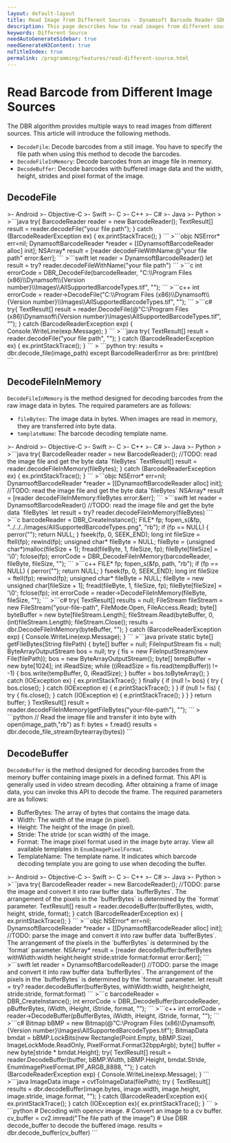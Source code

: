 ```yaml
---
layout: default-layout
title: Read Image from Different Sources - Dynamsoft Barcode Reader SDK
description: This page describes how to read images from different sources in Dynamsoft Barcode Reader SDK.
keywords: Different Source
needAutoGenerateSidebar: true
needGenerateH3Content: true
noTitleIndex: true
permalink: /programming/features/read-different-source.html
---
```


# Read Barcode from Different Image Sources

The DBR algorithm provides multiple ways to read images from different sources. This article will introduce the following methods.

- `DecodeFile`: Decode barcodes from a still image. You have to specify the file path when using this method to decode the barcodes.
- `DecodeFileInMemory`: Decode barcodes from an image file in memory.
- `DecodeBuffer`: Decode barcodes with buffered image data and the width, height, strides and pixel format of the image.

## DecodeFile

<div class="sample-code-prefix template2"></div>
   >- Android
   >- Objective-C
   >- Swift
   >- C
   >- C++
   >- C#
   >- Java
   >- Python
   >
>```java
try{
   BarcodeReader reader = new BarcodeReader();
   TextResult[] result = reader.decodeFile("your file path");
} catch (BarcodeReaderException ex) {
   ex.printStackTrace();
}
```
>```objc
NSError* err=nil;
DynamsoftBarcodeReader *reader = [[DynamsoftBarcodeReader alloc] init];
NSArray<iTextResult*>* result = [reader decodeFileWithName:@"your file path" error:&err];
```
>```swift
let reader = DynamsoftBarcodeReader()
let result = try? reader.decodeFileWithName("your file path")
```
>```c
int errorCode = DBR_DecodeFile(barcodeReader, "C:\\Program Files (x86)\\Dynamsoft\\{Version number}\\Images\\AllSupportedBarcodeTypes.tif", "");
```
>```c++
int errorCode = reader->DecodeFile("C:\\Program Files (x86)\\Dynamsoft\\{Version number}\\Images\\AllSupportedBarcodeTypes.tif", "");
```
>```c#
try{
   TextResult[] result = reader.DecodeFile(@"C:\Program Files (x86)\Dynamsoft\{Version number}\Images\AllSupportedBarcodeTypes.tif", "");
} catch (BarcodeReaderException exp) {
   Console.WriteLine(exp.Message);
}
```
>```java
try{
   TextResult[] result = reader.decodeFile("your file path", "");
} catch (BarcodeReaderException ex) {
   ex.printStackTrace();
}
```
>
```python
try:
   results = dbr.decode_file(image_path)
   except BarcodeReaderError as bre:
      print(bre)
```

## DecodeFileInMemory

`DecodeFileInMemory` is the method designed for decoding barcodes from the raw image data in bytes. The required parameters are as follows:

- `fileBytes`: The image data in bytes. When images are read in memory, they are transferred into byte data.
- `templateName`: The barcode decoding template name.

<div class="sample-code-prefix template2"></div>
   >- Android
   >- Objective-C
   >- Swift
   >- C
   >- C++
   >- C#
   >- Java
   >- Python
   >
>```java
try{
   BarcodeReader reader = new BarcodeReader();
   //TODO: read the image file and get the byte data `fileBytes`
   TextResult[] result = reader.decodeFileInMemory(fileBytes);
} catch (BarcodeReaderException ex) {
   ex.printStackTrace();
}
```
>```objc
NSError* err=nil;
DynamsoftBarcodeReader *reader = [[DynamsoftBarcodeReader alloc] init];
//TODO: read the image file and get the byte data `fileBytes`
NSArray<iTextResult*>* result = [reader decodeFileInMemory:fileBytes error:&err];
```
>```swift
let reader = DynamsoftBarcodeReader()
//TODO: read the image file and get the byte data `fileBytes`
let result = try? reader.decodeFileInMemory(fileBytes)
```
>```c
barcodeReader = DBR_CreateInstance();
FILE* fp;
fopen_s(&fp, "../../../images/AllSupportedBarcodeTypes.png", "rb");
if (fp == NULL) {
   perror("");
   return NULL;
}
fseek(fp, 0, SEEK_END);
long int fileSize = ftell(fp);
rewind(fp);
unsigned char* fileByte = NULL;
fileByte = (unsigned char*)malloc(fileSize + 1);
fread(fileByte, 1, fileSize, fp);
fileByte[fileSize] = '\0';
fclose(fp);
errorCode = DBR_DecodeFileInMemory(barcodeReader, fileByte, fileSize, "");
```
>```c++
FILE* fp;
fopen_s(&fp, path, "rb");
if (fp == NULL) {
   perror("");
   return NULL;
}
fseek(fp, 0, SEEK_END);
long int fileSize = ftell(fp);
rewind(fp);
unsigned char* fileByte = NULL;
fileByte = new unsigned char[fileSize + 1];
fread(fileByte, 1, fileSize, fp);
fileByte[fileSize] = '\0';
fclose(fp);
int errorCode = reader->DecodeFileInMemory(fileByte, fileSize, "");
```
>```c#
try{
   TextResult[] results = null;
   FileStream fileStream = new FileStream("your-file-path", FileMode.Open, FileAccess.Read);
   byte[] byteBuffer = new byte[fileStream.Length];
   fileStream.Read(byteBuffer, 0, (int)fileStream.Length);
   fileStream.Close();
   results = dbr.DecodeFileInMemory(byteBuffer, "");
} catch (BarcodeReaderException exp) {
   Console.WriteLine(exp.Message);
}
```
>```java
private static byte[] getFileBytes(String filePath) {
   byte[] buffer = null;
   FileInputStream fis = null;
   ByteArrayOutputStream bos = null;
   try {
      fis = new FileInputStream(new File(filePath));
      bos = new ByteArrayOutputStream();
      byte[] tempBuffer = new byte[1024];
      int iReadSize;
      while ((iReadSize = fis.read(tempBuffer)) != -1) {
         bos.write(tempBuffer, 0, iReadSize);
      }
      buffer = bos.toByteArray();
   } catch (IOException ex) {
      ex.printStackTrace();
   } finally {
      if (null != bos) {
         try {
            bos.close();
         } catch (IOException e) {
            e.printStackTrace();
         }
      }
      if (null != fis) {
         try {
            fis.close();
         } catch (IOException e) {
            e.printStackTrace();
         }
      }
   }
   return buffer;
}
TextResult[] result = reader.decodeFileInMemory(getFileBytes("your-file-path"), "");
```
>
```python
// Read the image file and transfer it into byte
with open(image_path,"rb") as f:
   bytes = f.read()
results = dbr.decode_file_stream(bytearray(bytes))
```

## DecodeBuffer

`DecodeBuffer` is the method designed for decoding barcodes from the memory buffer containing image pixels in a defined format. This API is generally used in video stream decoding. After obtaining a frame of image data, you can invoke this API to decode the frame. The required parameters are as follows:

- BufferBytes: The array of bytes that contains the image data.
- Width: The width of the image (in pixel).
- Height: The height of the image (in pixel).
- Stride: The stride (or scan width) of the image.
- Format: The image pixel format used in the image byte array. View all available templates in `EnumImagePixelFormat`.
- TemplateName: The template name. It indicates which barcode decoding template you are going to use when decoding the buffer.

<div class="sample-code-prefix template2"></div>
   >- Android
   >- Objective-C
   >- Swift
   >- C
   >- C++
   >- C#
   >- Java
   >- Python
   >
>```java
try{
   BarcodeReader reader = new BarcodeReader();
   //TODO: parse the image and convert it into raw buffer data `bufferBytes`. The arrangement of the pixels in the `bufferBytes` is determined by the `format` parameter.
   TextResult[] result = reader.decodeBuffer(bufferBytes, width, height, stride, format);
} catch (BarcodeReaderException ex) {
   ex.printStackTrace();
}
```
>```objc
NSError* err=nil;
DynamsoftBarcodeReader *reader = [[DynamsoftBarcodeReader alloc] init];
//TODO: parse the image and convert it into raw buffer data `bufferBytes`. The arrangement of the pixels in the `bufferBytes` is determined by the `format` parameter.
NSArray<iTextResult*>* result = [reader decodeBuffer:bufferBytes withWidth:width height:height stride:stride format:format error:&err];
```
>```swift
let reader = DynamsoftBarcodeReader()
//TODO: parse the image and convert it into raw buffer data `bufferBytes`. The arrangement of the pixels in the `bufferBytes` is determined by the `format` parameter.
let result = try? reader.decodeBuffer(bufferBytes, withWidth:width, height:height, stride:stride, format:format)
```
>```c
barcodeReader = DBR_CreateInstance();
int errorCode = DBR_DecodeBuffer(barcodeReader, pBufferBytes, iWidth, iHeight, iStride, format, "");
```
>```c++
int errorCode = reader->DecodeBuffer(pBufferBytes, iWidth, iHeight, iStride, format, "");
```
>```c#
Bitmap bBMP = new Bitmap(@"C:\Program Files (x86)\Dynamsoft\{Version number}\Images\AllSupportedBarcodeTypes.tif");
BitmapData bmdat = bBMP.LockBits(new Rectangle(Point.Empty, bBMP.Size), ImageLockMode.ReadOnly, PixelFormat.Format32bppArgb);
byte[] buffer = new byte[stride * bmdat.Height];
try{
   TextResult[] result = reader.DecodeBuffer(buffer, bBMP.Width, bBMP.Height, bmdat.Stride, EnumImagePixelFormat.IPF_ARGB_8888, "");
} catch (BarcodeReaderException exp) {
   Console.WriteLine(exp.Message);
}
```
>```java
ImageData image = cvtToImageData(filePath);
try {
   TextResult[] results = dbr.decodeBuffer(image.bytes, image.width, image.height, image.stride, image.format, "");
} catch (BarcodeReaderException ex){
   ex.printStackTrace();
} catch (IOException ex){
   ex.printStackTrace();
}
```
>
```python
# Decoding with opencv image.
# Convert an image to a cv buffer.
cv_buffer = cv2.imread("The file path of the image")
# Use DBR decode_buffer to decode the buffered image.
results = dbr.decode_buffer(cv_buffer)
```
